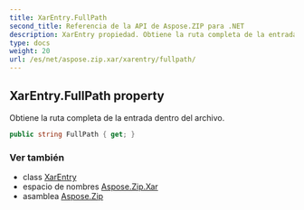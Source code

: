 ```yaml
---
title: XarEntry.FullPath
second_title: Referencia de la API de Aspose.ZIP para .NET
description: XarEntry propiedad. Obtiene la ruta completa de la entrada dentro del archivo.
type: docs
weight: 20
url: /es/net/aspose.zip.xar/xarentry/fullpath/
---
```

## XarEntry.FullPath property

Obtiene la ruta completa de la entrada dentro del archivo.

```csharp
public string FullPath { get; }
```

### Ver también

* class [XarEntry](../)
* espacio de nombres [Aspose.Zip.Xar](../../xarentry/)
* asamblea [Aspose.Zip](../../../)


